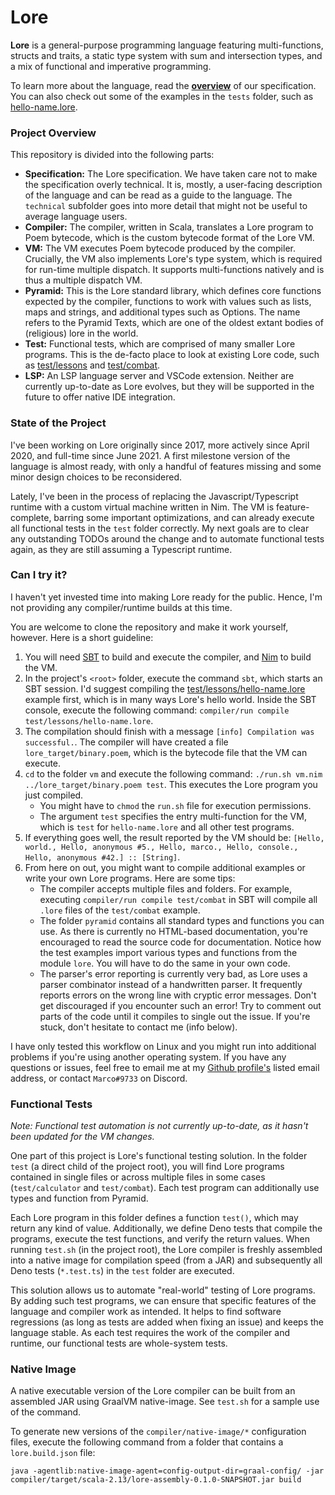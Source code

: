 # Lore

**Lore** is a general-purpose programming language featuring multi-functions, structs and traits, a static type system with sum and intersection types, and a mix of functional and imperative programming.

To learn more about the language, read the [**overview**](specification/overview.md) of our specification. You can also check out some of the examples in the `tests` folder, such as [hello-name.lore](test/lessons/hello-name.lore).



### Project Overview

This repository is divided into the following parts:

- **Specification:** The Lore specification. We have taken care not to make the specification overly technical. It is, mostly, a user-facing description of the language and can be read as a guide to the language. The `technical` subfolder goes into more detail that might not be useful to average language users.
- **Compiler:** The compiler, written in Scala, translates a Lore program to Poem bytecode, which is the custom bytecode format of the Lore VM.
- **VM:** The VM executes Poem bytecode produced by the compiler. Crucially, the VM also implements Lore's type system, which is required for run-time multiple dispatch. It supports multi-functions natively and is thus a multiple dispatch VM.
- **Pyramid:** This is the Lore standard library, which defines core functions expected by the compiler, functions to work with values such as lists, maps and strings, and additional types such as Options. The name refers to the Pyramid Texts, which are one of the oldest extant bodies of (religious) lore in the world.
- **Test:** Functional tests, which are comprised of many smaller Lore programs. This is the de-facto place to look at existing Lore code, such as [test/lessons](test/lessons) and [test/combat](test/combat).
- **LSP:** An LSP language server and VSCode extension. Neither are currently up-to-date as Lore evolves, but they will be supported in the future to offer native IDE integration.



### State of the Project

I've been working on Lore originally since 2017, more actively since April 2020, and full-time since June 2021. A first milestone version of the language is almost ready, with only a handful of features missing and some minor design choices to be reconsidered. 

Lately, I've been in the process of replacing the Javascript/Typescript runtime with a custom virtual machine written in Nim. The VM is feature-complete, barring some important optimizations, and can already execute all functional tests in the `test` folder correctly. My next goals are to clear any outstanding TODOs around the change and to automate functional tests again, as they are still assuming a Typescript runtime.



### Can I try it?

I haven't yet invested time into making Lore ready for the public. Hence, I'm not providing any compiler/runtime builds at this time.

You are welcome to clone the repository and make it work yourself, however. Here is a short guideline:

1. You will need [SBT](https://www.scala-sbt.org) to build and execute the compiler, and [Nim](https://nim-lang.org/install.html) to build the VM.
2. In the project's `<root>` folder, execute the command `sbt`, which starts an SBT session. I'd suggest compiling the [test/lessons/hello-name.lore](test/lessons/hello-name.lore) example first, which is in many ways Lore's hello world. Inside the SBT console, execute the following command: `compiler/run compile test/lessons/hello-name.lore`. 
3. The compilation should finish with a message `[info] Compilation was successful.`. The compiler will have created a file `lore_target/binary.poem`, which is the bytecode file that the VM can execute.
4. `cd` to the folder `vm` and execute the following command: `./run.sh vm.nim ../lore_target/binary.poem test`. This executes the Lore program you just compiled.
   - You might have to `chmod` the `run.sh` file for execution permissions. 
   - The argument `test` specifies the entry multi-function for the VM, which is `test` for `hello-name.lore` and all other test programs.
5. If everything goes well, the result reported by the VM should be: `[Hello, world., Hello, anonymous #5., Hello, marco., Hello, console., Hello, anonymous #42.] :: [String]`.
6. From here on out, you might want to compile additional examples or write your own Lore programs. Here are some tips:
   - The compiler accepts multiple files and folders. For example, executing `compiler/run compile test/combat` in SBT will compile all `.lore` files of the `test/combat` example.
   - The folder `pyramid` contains all standard types and functions you can use. As there is currently no HTML-based documentation, you're encouraged to read the source code for documentation. Notice how the test examples import various types and functions from the module `lore`. You will have to do the same in your own code.
   - The parser's error reporting is currently very bad, as Lore uses a parser combinator instead of a handwritten parser. It frequently reports errors on the wrong line with cryptic error messages. Don't get discouraged if you encounter such an error! Try to comment out parts of the code until it compiles to single out the issue. If you're stuck, don't hesitate to contact me (info below).

I have only tested this workflow on Linux and you might run into additional problems if you're using another operating system. If you have any questions or issues, feel free to email me at my [Github profile's](https://github.com/marcopennekamp) listed email address, or contact `Marco#9733` on Discord.



### Functional Tests

*Note: Functional test automation is not currently up-to-date, as it hasn't been updated for the VM changes.*

One part of this project is Lore's functional testing solution. In the folder `test` (a direct child of the project root), you will find Lore programs contained in single files or across multiple files in some cases (`test/calculator` and `test/combat`). Each test program can additionally use types and function from Pyramid.

Each Lore program in this folder defines a function `test()`, which may return any kind of value. Additionally, we define Deno tests that compile the programs, execute the test functions, and verify the return values. When running `test.sh` (in the project root), the Lore compiler is freshly assembled into a native image for compilation speed (from a JAR) and subsequently all Deno tests (`*.test.ts`) in the `test` folder are executed.

This solution allows us to automate "real-world" testing of Lore programs. By adding such test programs, we can ensure that specific features of the language and compiler work as intended. It helps to find software regressions (as long as tests are added when fixing an issue) and keeps the language stable. As each test requires the work of the compiler and runtime, our functional tests are whole-system tests.



### Native Image

A native executable version of the Lore compiler can be built from an assembled JAR using GraalVM native-image. See `test.sh` for a sample use of the command.

To generate new versions of the `compiler/native-image/*` configuration files, execute the following command from a folder that contains a `lore.build.json` file:

```shell
java -agentlib:native-image-agent=config-output-dir=graal-config/ -jar compiler/target/scala-2.13/lore-assembly-0.1.0-SNAPSHOT.jar build
```
